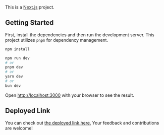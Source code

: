 This is a [Next.js](https://nextjs.org/) project.

## Getting Started

First, install the dependencies and then run the development server. This project utilizes `pnpm` for dependency management.

```bash
npm install
```

```bash
npm run dev
# or
pnpm dev
# or
yarn dev
# or
bun dev
```

Open [http://localhost:3000](http://localhost:3000) with your browser to see the result.

## Deployed Link

You can check out [the deployed link here.](https://ensemblecse24.vercel.app/) Your feedback and contributions are welcome!
